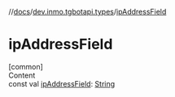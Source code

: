 //[docs](../../index.md)/[dev.inmo.tgbotapi.types](index.md)/[ipAddressField](ip-address-field.md)



# ipAddressField  
[common]  
Content  
const val [ipAddressField](ip-address-field.md): [String](https://kotlinlang.org/api/latest/jvm/stdlib/kotlin/-string/index.html)  




